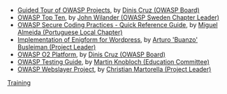   - [Guided Tour of OWASP Projects](http://www.vimeo.com/18007649), by
    [Dinis Cruz (OWASP Board)](user:Dinis.cruz "wikilink")
  - [OWASP Top Ten](http://www.vimeo.com/18027106), by [John Wilander
    (OWASP Sweden Chapter Leader)](user:John.wilander "wikilink")
  - [OWASP Secure Coding Practices - Quick Reference
    Guide](http://www.vimeo.com/18031071), by [Miguel Almeida
    (Portuguese Local Chapter)](http://www.miguelalmeida.pt/)
  - [Implementation of Enigform for
    Wordpress](http://www.vimeo.com/18036735), by [Arturo 'Buanzo'
    Busleiman (Project Leader)](user:Buanzo "wikilink")
  - [OWASP O2 Platform](http://www.vimeo.com/18067975), by [Dinis Cruz
    (OWASP Board)](user:Dinis.cruz "wikilink")
  - [OWASP Testing Guide](http://www.vimeo.com/18070078), by [Martin
    Knobloch (Education Committee)](user:Knoblochmartin "wikilink")
  - [OWASP Webslayer Project](http://www.vimeo.com/18082291), by
    [Christian Martorella (Project Leader)](user:Cmartorella "wikilink")

[Training](Category:OWASP_Training "wikilink")